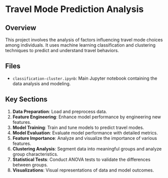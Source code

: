 # Travel Mode Prediction Analysis

## Overview
This project involves the analysis of factors influencing travel mode choices among individuals. It uses machine learning classification and clustering techniques to predict and understand travel behaviors.

## Files
- `classification-cluster.ipynb`: Main Jupyter notebook containing the data analysis and modeling.

## Key Sections
1. **Data Preparation**: Load and preprocess data.
2. **Feature Engineering**: Enhance model performance by engineering new features.
3. **Model Training**: Train and tune models to predict travel modes.
4. **Model Evaluation**: Evaluate model performance with detailed metrics.
5. **Feature Importance**: Analyze and visualize the importance of various features.
6. **Clustering Analysis**: Segment data into meaningful groups and analyze group characteristics.
7. **Statistical Tests**: Conduct ANOVA tests to validate the differences between groups.
8. **Visualizations**: Visual representations of data and model outcomes.
